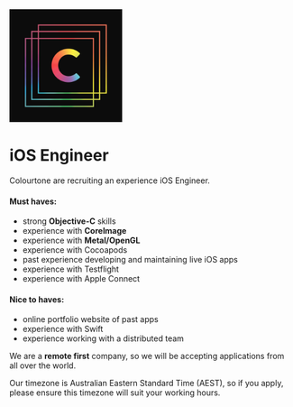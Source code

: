 <img src="assets/icon.png" width="200" alt="Colourtone">

# iOS Engineer

Colourtone are recruiting an experience iOS Engineer.
 


#### Must haves:
- strong **Objective-C** skills
- experience with **CoreImage**
- experience with **Metal/OpenGL**
- experience with Cocoapods
- past experience developing and maintaining live iOS apps
- experience with Testflight
- experience with Apple Connect



#### Nice to haves:
- online portfolio website of past apps
- experience with Swift
- experience working with a distributed team



We are a **remote first** company, so we will be accepting applications from all over the world.

Our timezone is Australian Eastern Standard Time (AEST), so if you apply, please ensure this timezone will suit your working hours.


